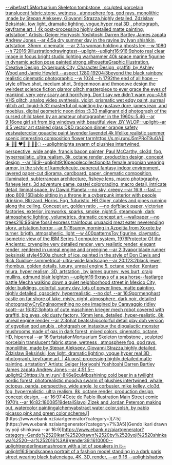[--vibefast](https://www.ebank.nz/aiartgenerator?category=--vibefast)[1:5](https://www.ebank.nz/aiartgenerator?category=1%3A5)[Mortuarium Skeleton tombstone , sculpted porcelain translucent fabric,stone,  wetness , atmosphere fog, god rays, monolithic ,made by Stepan Alekseev, Giovanni Strazza,highly detailed, Zdzisław Beksiński, low light, dramatic lighting, vogue,hyper real 3D , photograph, keyframe art, | 4k post-processing highly detailed matte painting, artstation"   Artists: Geiger Horiyoshi Yoshitoshi Darren Bartley  James zapata Andrew Jones --ar 4:5](https://www.ebank.nz/aiartgenerator?category=Mortuarium%2520Skeleton%2520tombstone%2520%2C%2520sculpted%2520porcelain%2520translucent%2520fabric%2Cstone%2C%2520%2520wetness%2520%2C%2520atmosphere%2520fog%2C%2520god%2520rays%2C%2520monolithic%2520%2Cmade%2520by%2520Stepan%2520Alekseev%2C%2520Giovanni%2520Strazza%2Chighly%2520detailed%2C%2520Zdzis%C5%82aw%2520Beksi%C5%84ski%2C%2520low%2520light%2C%2520dramatic%2520lighting%2C%2520vogue%2Chyper%2520real%25203D%2520%2C%2520photograph%2C%2520keyframe%2520art%2C%2520%7C%25204k%2520post-processing%2520highly%2520detailed%2520matte%2520painting%2C%2520artstation%22%2520%2520%2520Artists%3A%2520Geiger%2520Horiyoshi%2520Yoshitoshi%2520Darren%2520Bartley%2520%2520James%2520zapata%2520Andrew%2520Jones%2520--ar%25204%3A5)[a dry summer day in the ravine by Ivan shishkin, artstation, 35mm, cinematic, --ar 2:1](https://www.ebank.nz/aiartgenerator?category=a%2520dry%2520summer%2520day%2520in%2520the%2520ravine%2520by%2520Ivan%2520shishkin%2C%2520artstation%2C%252035mm%2C%2520cinematic%2C%2520--ar%25202%3A1)[a woman holding a ghosts leg --w 1080 --h 720](https://www.ebank.nz/aiartgenerator?category=a%2520woman%2520holding%2520a%2520ghosts%2520leg%2520--w%25201080%2520--h%2520720)[16:9](https://www.ebank.nz/aiartgenerator?category=16%3A9)[illustration](https://www.ebank.nz/aiartgenerator?category=illustration)[drawing](https://www.ebank.nz/aiartgenerator?category=drawing)[test](https://www.ebank.nz/aiartgenerator?category=test)[--uplight](https://www.ebank.nz/aiartgenerator?category=--uplight)[--uplight](https://www.ebank.nz/aiartgenerator?category=--uplight)[16:9](https://www.ebank.nz/aiartgenerator?category=16%3A9)[16:9](https://www.ebank.nz/aiartgenerator?category=16%3A9)[photo real clear image  in focus bright studio lighting warhammer 40k space marine figurine in dynamic action pose painted strong silhouette](https://www.ebank.nz/aiartgenerator?category=photo%2520real%2520clear%2520image%2520%2520in%2520focus%2520bright%2520studio%2520lighting%2520warhammer%252040k%2520space%2520marine%2520figurine%2520in%2520dynamic%2520action%2520pose%2520painted%2520strong%2520silhouette)[Graphic Illustration, Creative Design, Cyberpunk City, Character Design, graffiti, by Ashley Wood and Jamie Hewlett --aspect 1280:1920](https://www.ebank.nz/aiartgenerator?category=Graphic%2520Illustration%2C%2520Creative%2520Design%2C%2520Cyberpunk%2520City%2C%2520Character%2520Design%2C%2520graffiti%2C%2520by%2520Ashley%2520Wood%2520and%2520Jamie%2520Hewlett%2520--aspect%25201280%3A1920)[4:3](https://www.ebank.nz/aiartgenerator?category=4%3A3)[beyond the black rainbow realistic cinematic photographic --w 1024 --h 1792](https://www.ebank.nz/aiartgenerator?category=beyond%2520the%2520black%2520rainbow%2520realistic%2520cinematic%2520photographic%2520--w%25201024%2520--h%25201792)[the end of all hope --style off](https://www.ebank.nz/aiartgenerator?category=the%2520end%2520of%2520all%2520hope%2520--style%2520off)[two shot, medium shot, 3rdgenmoon and thmooove design the weirdest science fiction glamor glitch masterpiece to ever grace the eyes of mankind, very very scary and horrifying. Don't say we didn't warn you::4.56 VHS glitch, analog video synthesis, vidiot, prismatic wet edgy paint, surreal glitch art, liquid::5.32 masterful oil painting by gustave dore, james jean, and moebius, digital geometric neon drips::3.33 malignant old photograph of the cursed child taken by an amateur photographer in the 1960s::5.46 --ar 9:16](https://www.ebank.nz/aiartgenerator?category=two%2520shot%2C%2520medium%2520shot%2C%25203rdgenmoon%2520and%2520thmooove%2520design%2520the%2520weirdest%2520science%2520fiction%2520glamor%2520glitch%2520masterpiece%2520to%2520ever%2520grace%2520the%2520eyes%2520of%2520mankind%2C%2520very%2520very%2520scary%2520and%2520horrifying.%2520Don%27t%2520say%2520we%2520didn%27t%2520warn%2520you%3A%3A4.56%2520VHS%2520glitch%2C%2520analog%2520video%2520synthesis%2C%2520vidiot%2C%2520prismatic%2520wet%2520edgy%2520paint%2C%2520surreal%2520glitch%2520art%2C%2520liquid%3A%3A5.32%2520masterful%2520oil%2520painting%2520by%2520gustave%2520dore%2C%2520james%2520jean%2C%2520and%2520moebius%2C%2520digital%2520geometric%2520neon%2520drips%3A%3A3.33%2520malignant%2520old%2520photograph%2520of%2520the%2520cursed%2520child%2520taken%2520by%2520an%2520amateur%2520photographer%2520in%2520the%25201960s%3A%3A5.46%2520--ar%25209%3A16)[one girl sit from big windows with beautiful view ,BY WLOP](https://www.ebank.nz/aiartgenerator?category=one%2520girl%2520sit%2520from%2520big%2520windows%2520with%2520beautiful%2520view%2520%2CBY%2520WLOP)[--uplight](https://www.ebank.nz/aiartgenerator?category=--uplight)[--ar 4:5 vector art stained glass D&D raccoon dinner orange safety vest](https://www.ebank.nz/aiartgenerator?category=--ar%25204%3A5%2520vector%2520art%2520stained%2520glass%2520D%26D%2520raccoon%2520dinner%2520orange%2520safety%2520vest)[watercolor gouache paint lavender lavendel 4k lifelike realistic summer scenic interesting composition flower tarm](https://www.ebank.nz/aiartgenerator?category=watercolor%2520gouache%2520paint%2520lavender%2520lavendel%25204k%2520lifelike%2520realistic%2520summer%2520scenic%2520interesting%2520composition%2520flower%2520tarm)[<https://s.mj.run/J5mPRoT9uGA>](https://www.ebank.nz/aiartgenerator?category=%3Chttps%3A//s.mj.run/J5mPRoT9uGA%3E)[💚🪲 💙🦋  ❤️🐞 🐝  🤍✨🌕 --uplight](https://www.ebank.nz/aiartgenerator?category=%F0%9F%92%9A%F0%9F%AA%B2%2520%F0%9F%92%99%F0%9F%A6%8B%2520%2520%E2%9D%A4%EF%B8%8F%F0%9F%90%9E%2520%F0%9F%90%9D%2520%2520%F0%9F%A4%8D%E2%9C%A8%F0%9F%8C%95%2520--uplight)[night](https://www.ebank.nz/aiartgenerator?category=night)[a swarm of plushies intertwined, perspective, wide angle, francis bacon painter, Paul McCarthy, clo3d, fog, hyperrealistic, ultra realism, 8k, octane render, production design, concept design, --ar 16:9](https://www.ebank.nz/aiartgenerator?category=a%2520swarm%2520of%2520plushies%2520intertwined%2C%2520perspective%2C%2520wide%2520angle%2C%2520francis%2520bacon%2520painter%2C%2520Paul%2520McCarthy%2C%2520clo3d%2C%2520fog%2C%2520hyperrealistic%2C%2520ultra%2520realism%2C%25208k%2C%2520octane%2520render%2C%2520production%2520design%2C%2520concept%2520design%2C%2520--ar%252016%3A9)[--uplight](https://www.ebank.nz/aiartgenerator?category=--uplight)[9:16](https://www.ebank.nz/aiartgenerator?category=9%3A16)[people](https://www.ebank.nz/aiartgenerator?category=people)[collection](https://www.ebank.nz/aiartgenerator?category=collection)[pit](https://www.ebank.nz/aiartgenerator?category=pit)[a female argonian wearing armor, in the style of kameloh](https://www.ebank.nz/aiartgenerator?category=a%2520female%2520argonian%2520wearing%2520armor%2C%2520in%2520the%2520style%2520of%2520kameloh)[cute, papercut fantasy indoor environment, layered paper-cut diorama, cardboard, paper, cinematic composition, illuminated, subterranean architecture, fisheye lens, macro photography,  fisheye lens, 3d adventure game, pastel colorgrading, macro detail, intricate detail, liminal space, by Dawid Planeta --no sky, creepy --ar 16:9 --fast --stop 80](https://www.ebank.nz/aiartgenerator?category=cute%2C%2520papercut%2520fantasy%2520indoor%2520environment%2C%2520layered%2520paper-cut%2520diorama%2C%2520cardboard%2C%2520paper%2C%2520cinematic%2520composition%2C%2520illuminated%2C%2520subterranean%2520architecture%2C%2520fisheye%2520lens%2C%2520macro%2520photography%2C%2520%2520fisheye%2520lens%2C%25203d%2520adventure%2520game%2C%2520pastel%2520colorgrading%2C%2520macro%2520detail%2C%2520intricate%2520detail%2C%2520liminal%2520space%2C%2520by%2520Dawid%2520Planeta%2520--no%2520sky%2C%2520creepy%2520--ar%252016%3A9%2520--fast%2520--stop%252080)[9:16](https://www.ebank.nz/aiartgenerator?category=9%3A16)[Diablo sitting in a throne in a cyberpunk interior with people drinking. Blizzard. Horns. Fog, futuristic, HR Giger, cables and pipes running along the ceiling, Concept art, golden ratio , —no dof](https://www.ebank.nz/aiartgenerator?category=Diablo%2520sitting%2520in%2520a%2520throne%2520in%2520a%2520cyberpunk%2520interior%2520with%2520people%2520drinking.%2520Blizzard.%2520Horns.%2520Fog%2C%2520futuristic%2C%2520HR%2520Giger%2C%2520cables%2520and%2520pipes%2520running%2520along%2520the%2520ceiling%2C%2520Concept%2520art%2C%2520golden%2520ratio%2520%2C%2520%E2%80%94no%2520dof)[black paper, victorian factories, exterior, ironworks, sparks, smoke, night:5, steampunk, dark atmospheric lighting, volumetrics, dramatic concept art --wallpaper --no trees](https://www.ebank.nz/aiartgenerator?category=black%2520paper%2C%2520victorian%2520factories%2C%2520exterior%2C%2520ironworks%2C%2520sparks%2C%2520smoke%2C%2520night%3A5%2C%2520steampunk%2C%2520dark%2520atmospheric%2520lighting%2C%2520volumetrics%2C%2520dramatic%2520concept%2520art%2520--wallpaper%2520--no%2520trees)[2](https://www.ebank.nz/aiartgenerator?category=2)[16:9](https://www.ebank.nz/aiartgenerator?category=16%3A9)[Spine fossil express train](https://www.ebank.nz/aiartgenerator?category=Spine%2520fossil%2520express%2520train)[focus,](https://www.ebank.nz/aiartgenerator?category=focus%2C)[urua](https://www.ebank.nz/aiartgenerator?category=urua)[acid meat eater neverending story, artstation,horror --ar 9:16](https://www.ebank.nz/aiartgenerator?category=acid%2520meat%2520eater%2520neverending%2520story%2C%2520artstation%2Chorror%2520--ar%25209%3A16)[sunny morning in Azpeitia from Xoxote by turner, brigth, atmospheriic, light --w 400](https://www.ebank.nz/aiartgenerator?category=sunny%2520morning%2520in%2520Azpeitia%2520from%2520Xoxote%2520by%2520turner%2C%2520brigth%2C%2520atmospheriic%2C%2520light%2520--w%2520400)[patterns](https://www.ebank.nz/aiartgenerator?category=patterns)[Toy figurine, claymatic, isometric view of the IBM Series 1 computer system, 1976](https://www.ebank.nz/aiartgenerator?category=Toy%2520figurine%2C%2520claymatic%2C%2520isometric%2520view%2520of%2520the%2520IBM%2520Series%25201%2520computer%2520system%2C%25201976)[Protector Of the Ancients:: cryengine very detailed render, very realistic render, elegant render, rendered in unreal engine and cryengine --ar 2:3](https://www.ebank.nz/aiartgenerator?category=Protector%2520Of%2520the%2520Ancients%3A%3A%2520cryengine%2520very%2520detailed%2520render%2C%2520very%2520realistic%2520render%2C%2520elegant%2520render%2C%2520rendered%2520in%2520unreal%2520engine%2520and%2520cryengine%2520--ar%25202%3A3)[vapor,](https://www.ebank.nz/aiartgenerator?category=vapor%2C)[blade runner beksinski style](https://www.ebank.nz/aiartgenerator?category=blade%2520runner%2520beksinski%2520style)[4500](https://www.ebank.nz/aiartgenerator?category=4500)[a church of ice, painted in the style of Don Davis and Rick Guidice;  symmetrical; ultra-wide landscape --ar 20:12](https://www.ebank.nz/aiartgenerator?category=a%2520church%2520of%2520ice%2C%2520painted%2520in%2520the%2520style%2520of%2520Don%2520Davis%2520and%2520Rick%2520Guidice%3B%2520%2520symmetrical%3B%2520ultra-wide%2520landscape%2520--ar%252020%3A12)[3:2](https://www.ebank.nz/aiartgenerator?category=3%3A2)[black jewel, rhombus, golden details, luxury, unreal engine 5, octane render, Kentaro miura, hyper realism, 3D, artstation , by james gurney, wes burt, craig mullins, edmund blair leighton  --uplight](https://www.ebank.nz/aiartgenerator?category=black%2520jewel%2C%2520rhombus%2C%2520golden%2520details%2C%2520luxury%2C%2520unreal%2520engine%25205%2C%2520octane%2520render%2C%2520Kentaro%2520miura%2C%2520hyper%2520realism%2C%25203D%2C%2520artstation%2520%2C%2520by%2520james%2520gurney%2C%2520wes%2520burt%2C%2520craig%2520mullins%2C%2520edmund%2520blair%2520leighton%2520%2520--uplight)[16:9](https://www.ebank.nz/aiartgenerator?category=16%3A9)[xrays of a sea horse](https://www.ebank.nz/aiartgenerator?category=xrays%2520of%2520a%2520sea%2520horse)[--fast](https://www.ebank.nz/aiartgenerator?category=--fast)[large battle Mecha walking down a quiet neighborhood street in Mexico City, older buildings, colorful, sunny day, lots of power lines, matte painting, highly detailed, cgsociety, hyperrealistic, --no dof, --ar 16:9](https://www.ebank.nz/aiartgenerator?category=large%2520battle%2520Mecha%2520walking%2520down%2520a%2520quiet%2520neighborhood%2520street%2520in%2520Mexico%2520City%2C%2520older%2520buildings%2C%2520colorful%2C%2520sunny%2520day%2C%2520lots%2520of%2520power%2520lines%2C%2520matte%2520painting%2C%2520highly%2520detailed%2C%2520cgsociety%2C%2520hyperrealistic%2C%2520--no%2520dof%2C%2520--ar%252016%3A9)[gormenghast castle on far shore of lake, misty, night, atmosphere, dark noir, detailed photography](https://www.ebank.nz/aiartgenerator?category=gormenghast%2520castle%2520on%2520far%2520shore%2520of%2520lake%2C%2520misty%2C%2520night%2C%2520atmosphere%2C%2520dark%2520noir%2C%2520detailed%2520photography)[CryEngin](https://www.ebank.nz/aiartgenerator?category=CryEngin)[something no one imagined  by Caravaggio ridley scott--ar 16:8](https://www.ebank.nz/aiartgenerator?category=something%2520no%2520one%2520imagined%2520%2520by%2520Caravaggio%2520ridley%2520scott--ar%252016%3A8)[2:3](https://www.ebank.nz/aiartgenerator?category=2%3A3)[photo of cute maschinen krieger mech robot covered with graffiti, big eyes, old dusty factory, 16mm lens, detailed, hyper-realistic, 8k, unreal engine render --ar 2:3](https://www.ebank.nz/aiartgenerator?category=photo%2520of%2520cute%2520maschinen%2520krieger%2520mech%2520robot%2520covered%2520with%2520graffiti%2C%2520big%2520eyes%2C%2520old%2520dusty%2520factory%2C%252016mm%2520lens%2C%2520detailed%2C%2520hyper-realistic%2C%25208k%2C%2520unreal%2520engine%2520render%2520--ar%25202%3A3)[phat beats](https://www.ebank.nz/aiartgenerator?category=phat%2520beats)[ship](https://www.ebank.nz/aiartgenerator?category=ship)[colorful detail play doh version of egyptian god anubis , photgraph on instax](https://www.ebank.nz/aiartgenerator?category=colorful%2520detail%2520play%2520doh%2520version%2520of%2520egyptian%2520god%2520anubis%2520%2C%2520photgraph%2520on%2520instax)[buy the dip](https://www.ebank.nz/aiartgenerator?category=buy%2520the%2520dip)[galactic monster mushrooms made of gas in dark forest, mixed colors, cinematic, octane, HD, hiperreal --ar 16:9](https://www.ebank.nz/aiartgenerator?category=galactic%2520monster%2520mushrooms%2520made%2520of%2520gas%2520in%2520dark%2520forest%2C%2520mixed%2520colors%2C%2520cinematic%2C%2520octane%2C%2520HD%2C%2520hiperreal%2520--ar%252016%3A9)[artstation](https://www.ebank.nz/aiartgenerator?category=artstation)[Mortuarium Skeleton tombstone , sculpted porcelain translucent fabric,stone,  wetness , atmosphere fog, god rays, monolithic ,made by Stepan Alekseev, Giovanni Strazza,highly detailed, Zdzisław Beksiński, low light, dramatic lighting, vogue,hyper real 3D , photograph, keyframe art, | 4k post-processing highly detailed matte painting, artstation"   Artists: Geiger Horiyoshi Yoshitoshi Darren Bartley  James zapata Andrew Jones --ar 4:5](https://www.ebank.nz/aiartgenerator?category=Mortuarium%2520Skeleton%2520tombstone%2520%2C%2520sculpted%2520porcelain%2520translucent%2520fabric%2Cstone%2C%2520%2520wetness%2520%2C%2520atmosphere%2520fog%2C%2520god%2520rays%2C%2520monolithic%2520%2Cmade%2520by%2520Stepan%2520Alekseev%2C%2520Giovanni%2520Strazza%2Chighly%2520detailed%2C%2520Zdzis%C5%82aw%2520Beksi%C5%84ski%2C%2520low%2520light%2C%2520dramatic%2520lighting%2C%2520vogue%2Chyper%2520real%25203D%2520%2C%2520photograph%2C%2520keyframe%2520art%2C%2520%7C%25204k%2520post-processing%2520highly%2520detailed%2520matte%2520painting%2C%2520artstation%22%2520%2520%2520Artists%3A%2520Geiger%2520Horiyoshi%2520Yoshitoshi%2520Darren%2520Bartley%2520%2520James%2520zapata%2520Andrew%2520Jones%2520--ar%25204%3A5)[1.5](https://www.ebank.nz/aiartgenerator?category=1.5)[--uplight](https://www.ebank.nz/aiartgenerator?category=--uplight)[2:3](https://www.ebank.nz/aiartgenerator?category=2%3A3)[<https://s.mj.run/-8K6e9cuMbo>](https://www.ebank.nz/aiartgenerator?category=%3Chttps%3A//s.mj.run/-8K6e9cuMbo%3E)[shining cold beer in a twilight nordic forest, photorealistic moody](https://www.ebank.nz/aiartgenerator?category=shining%2520cold%2520beer%2520in%2520a%2520twilight%2520nordic%2520forest%2C%2520photorealistic%2520moody)[a swarm of plushies intertwined, whale, octopus, panda, perspective, wide angle, le corbusier, mike kelley, clo3d, fog, hyperrealistic, ultra realism, 8k, octane render, production design, concept design, --ar 16:9](https://www.ebank.nz/aiartgenerator?category=a%2520swarm%2520of%2520plushies%2520intertwined%2C%2520whale%2C%2520octopus%2C%2520panda%2C%2520perspective%2C%2520wide%2520angle%2C%2520le%2520corbusier%2C%2520mike%2520kelley%2C%2520clo3d%2C%2520fog%2C%2520hyperrealistic%2C%2520ultra%2520realism%2C%25208k%2C%2520octane%2520render%2C%2520production%2520design%2C%2520concept%2520design%2C%2520--ar%252016%3A9)[7:4](https://www.ebank.nz/aiartgenerator?category=7%3A4)[Cote de Pablo illustration Main Street comic 1970’s --ar 16:8](https://www.ebank.nz/aiartgenerator?category=Cote%2520de%2520Pablo%2520illustration%2520Main%2520Street%2520comic%25201970%E2%80%99s%2520--ar%252016%3A8)[2:1](https://www.ebank.nz/aiartgenerator?category=2%3A1)[80085](https://www.ebank.nz/aiartgenerator?category=80085)[19](https://www.ebank.nz/aiartgenerator?category=19)[detail](https://www.ebank.nz/aiartgenerator?category=detail)[Slavoj Zizek and Jordan Peterson making out, watercolor painting](https://www.ebank.nz/aiartgenerator?category=Slavoj%2520Zizek%2520and%2520Jordan%2520Peterson%2520making%2520out%2C%2520watercolor%2520painting)[alchemy](https://www.ebank.nz/aiartgenerator?category=alchemy)[abstract water color,splsh, by pablo picasso,pink and green color scheme.](https://www.ebank.nz/aiartgenerator?category=abstract%2520water%2520color%2Csplsh%2C%2520by%2520pablo%2520picasso%2Cpink%2520and%2520green%2520color%2520scheme.)[](https://www.ebank.nz/aiartgenerator?category=)[7:5](https://www.ebank.nz/aiartgenerator?category=7%3A5)[Gendo Ikari drawn by yoji shinkawa --ar 16:9](https://www.ebank.nz/aiartgenerator?category=Gendo%2520Ikari%2520drawn%2520by%2520yoji%2520shinkawa%2520--ar%252016%3A9)[render](https://www.ebank.nz/aiartgenerator?category=render)[3](https://www.ebank.nz/aiartgenerator?category=3)[9:16](https://www.ebank.nz/aiartgenerator?category=9%3A16)[10000](https://www.ebank.nz/aiartgenerator?category=10000)[--uplight](https://www.ebank.nz/aiartgenerator?category=--uplight)[render](https://www.ebank.nz/aiartgenerator?category=render)[lines](https://www.ebank.nz/aiartgenerator?category=lines)[mushroom with a lot of speakers in it](https://www.ebank.nz/aiartgenerator?category=mushroom%2520with%2520a%2520lot%2520of%2520speakers%2520in%2520it)[--uplight](https://www.ebank.nz/aiartgenerator?category=--uplight)[16:9](https://www.ebank.nz/aiartgenerator?category=16%3A9)[landscape](https://www.ebank.nz/aiartgenerator?category=landscape)[a portrait of a fashion model standing in a dark paris street wearing black balenciaga, 4K, 3D, render, —ar 9:16 --uplight](https://www.ebank.nz/aiartgenerator?category=a%2520portrait%2520of%2520a%2520fashion%2520model%2520standing%2520in%2520a%2520dark%2520paris%2520street%2520wearing%2520black%2520balenciaga%2C%25204K%2C%25203D%2C%2520render%2C%2520%E2%80%94ar%25209%3A16%2520--uplight)[shadow](https://www.ebank.nz/aiartgenerator?category=shadow)